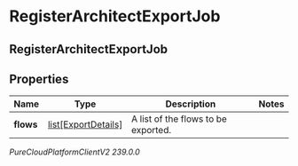 # RegisterArchitectExportJob

## RegisterArchitectExportJob

## Properties

|Name | Type | Description | Notes|
|------------ | ------------- | ------------- | -------------|
| **flows** | [list[ExportDetails]](ExportDetails) | A list of the flows to be exported. | |



_PureCloudPlatformClientV2 239.0.0_
